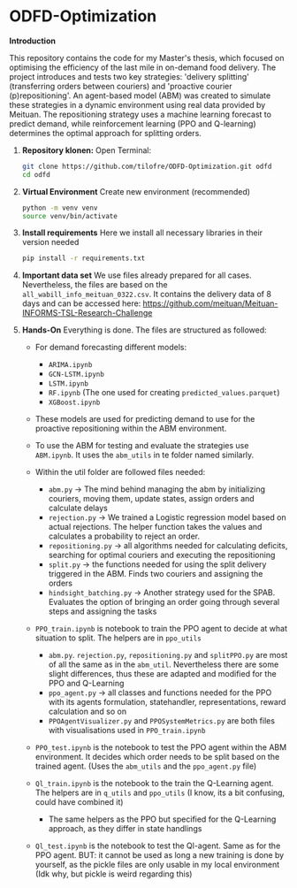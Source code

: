 # ODFD-Optimization

**Introduction**

This repository contains the code for my Master's thesis, which focused on optimising the efficiency of the last mile in on-demand food delivery. The project introduces and tests two key strategies: 'delivery splitting' (transferring orders between couriers) and 'proactive courier (p)repositioning'. An agent-based model (ABM) was created to simulate these strategies in a dynamic environment using real data provided by Meituan. The repositioning strategy uses a machine learning forecast to predict demand, while reinforcement learning (PPO and Q-learning) determines the optimal approach for splitting orders.

1.  **Repository klonen:**
    Open Terminal:
    ```bash
    git clone https://github.com/tilofre/ODFD-Optimization.git odfd
    cd odfd
    ```

2.  **Virtual Environment**
    Create new environment (recommended)
    ```bash
    python -m venv venv
    source venv/bin/activate 
    ```

3.  **Install requirements**
    Here we install all necessary libraries in their version needed
    ```bash
    pip install -r requirements.txt
    ```

4.  **Important data set**
    We use files already prepared for all cases. Nevertheless, the files are based on the `all_wabill_info_meituan_0322.csv`.
    It contains the delivery data of 8 days and can be accessed here: https://github.com/meituan/Meituan-INFORMS-TSL-Research-Challenge

5.  **Hands-On**
    Everything is done. The files are structured as followed:
    
    * For demand forecasting different models:
        * `ARIMA.ipynb`
        * `GCN-LSTM.ipynb`
        * `LSTM.ipynb`
        * `RF.ipynb` (The one used for creating `predicted_values.parquet`)
        * `XGBoost.ipynb`
    * These models are used for predicting demand to use for the proactive repositioning within the ABM environment.

    * To use the ABM for testing and evaluate the strategies use `ABM.ipynb`. It uses the `abm_utils` in te folder named similarly.
    * Within the util folder are followed files needed:
        * `abm.py` -> The mind behind managing the abm by initializing couriers, moving them, update states, assign orders and calculate delays
        * `rejection.py` -> We trained a Logistic regression model based on actual rejections. The helper function takes the values and calculates a probability to reject an order.
        * `repositioning.py` -> all algorithms needed for calculating deficits, searching for optimal couriers and executing the repositioning 
        * `split.py` -> the functions needed for using the split delivery triggered in the ABM. Finds two couriers and assigning the orders
        * `hindsight_batching.py` -> Another strategy used for the SPAB. Evaluates the option of bringing an order going through several steps and assigning the tasks

    * `PPO_train.ipynb` is notebook to train the PPO agent to decide at what situation to split. The helpers are in `ppo_utils`
        * `abm.py`. `rejection.py`, `repositioning.py` and `splitPPO.py` are most of all the same as in the `abm_util`. Nevertheless there are some slight differences, thus these are adapted and modified for the PPO and Q-Learning
        * `ppo_agent.py` -> all classes and functions needed for the PPO with its agents formulation, statehandler, representations, reward calculation and so on
        * `PPOAgentVisualizer.py` and `PPOSystemMetrics.py` are both files with visualisations used in `PPO_train.ipynb`

    * `PPO_test.ipynb` is the notebook to test the PPO agent within the ABM environment. It decides which order needs to be split based on the trained agent. (Uses the `abm_utils` and the `ppo_agent.py` file)

    * `Ql_train.ipynb` is the notebook to the train the Q-Learning agent. The helpers are in `q_utils` and `ppo_utils` (I know, its a bit confusing, could have combined it)
        * The same helpers as the PPO but specified for the Q-Learning approach, as they differ in state handlings
        
    * `Ql_test.ipynb` is the notebook to test the Ql-agent. Same as for the PPO agent. BUT: it cannot be used as long a new training is done by yourself, as the pickle files are only usable in my local environment (Idk why, but pickle is weird regarding this)